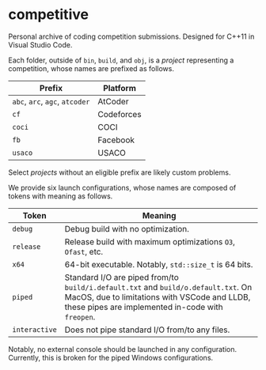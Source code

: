 # competitive

Personal archive of coding competition submissions.
Designed for C++11 in Visual Studio Code.

Each folder, outside of `bin`, `build`, and `obj`, is a *project* representing a competition, whose names are prefixed as follows.

Prefix|Platform
-|-
`abc`, `arc`, `agc`, `atcoder`|AtCoder
`cf`|Codeforces
`coci`|COCI
`fb`|Facebook
`usaco`|USACO

Select *projects* without an eligible prefix are likely custom problems.

We provide six launch configurations, whose names are composed of tokens with meaning as follows.

Token|Meaning
-|-
`debug`|Debug build with no optimization.
`release`|Release build with maximum optimizations `O3`, `Ofast`, etc.
`x64`|64-bit executable. Notably, `std::size_t` is 64 bits.
`piped`|Standard I/O are piped from/to `build/i.default.txt` and `build/o.default.txt`. On MacOS, due to limitations with VSCode and LLDB, these pipes are implemented in-code with `freopen`.
`interactive`|Does not pipe standard I/O from/to any files.

Notably, no external console should be launched in any configuration. Currently, this is broken for the piped Windows configurations.
